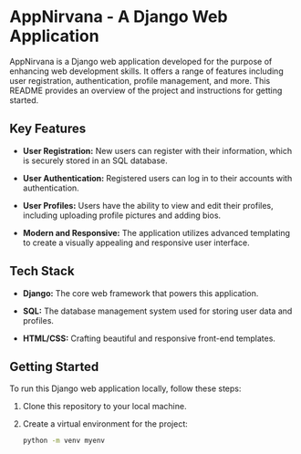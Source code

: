 # AppNirvana - A Django Web Application

AppNirvana is a Django web application developed for the purpose of enhancing web development skills. It offers a range of features including user registration, authentication, profile management, and more. This README provides an overview of the project and instructions for getting started.

## Key Features

- **User Registration:** New users can register with their information, which is securely stored in an SQL database.

- **User Authentication:** Registered users can log in to their accounts with authentication.

- **User Profiles:** Users have the ability to view and edit their profiles, including uploading profile pictures and adding bios.

- **Modern and Responsive:** The application utilizes advanced templating to create a visually appealing and responsive user interface.

## Tech Stack

- **Django:** The core web framework that powers this application.

- **SQL:** The database management system used for storing user data and profiles.

- **HTML/CSS:** Crafting beautiful and responsive front-end templates.

## Getting Started

To run this Django web application locally, follow these steps:

1. Clone this repository to your local machine.

2. Create a virtual environment for the project:

   ```bash
   python -m venv myenv
